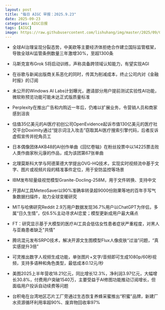 ```yaml
---
layout: post
title: "每日 AIGC 早报：2025.9.23"
date: 2025-09-23
categories: AIGC日报
tags: [AIGC]
image: https://raw.githubusercontent.com/lishuhang/img/master/2025/09/0923-d.webp
---
```


- 全球AI治理呈现分裂态势，中美欧等主要经济体拒绝合作建立国际监管框架，导致全球AI监管条例数量三年激增30%，至超1300条

- 马斯克宣布Grok 5将启动训练，声称具备跨领域认知能力，有望实现AGI

- 在谷歌与新闻出版商关系恶化的同时，传其为削减成本，终止公司内对《金融时报》的订阅

- 未公开的Windows AI Labs计划曝光，邀请部分用户提前测试实验性AI功能，微软称预览功能可能未达正式版质量标准

- Perplexity在推出广告和内购近一年后，仍难以扩展业务，令营销人员和商家感到沮丧

- 估值35亿美元的AI医疗初创公司OpenEvidence起诉市值130亿美元的医疗社交平台Doximity通过“提示词注入攻击”窃取其AI医疗搜索引擎代码，后者反诉虚假宣传并挖角员工

- 日本偶像团体AKB48的AI创作单曲《回忆卷轴》在粉丝投票中以14225票击败人类作曲家秋元康的作品，成为该团第67张单曲

- 北理莫斯科大学与阿德莱德大学提出OVG-HQ技术，实现实时视频流中基于文字、图片或视频片段的精准事件定位，用于安防监控等场景

- IBM发布轻量级视觉模型Granite-Docling-258M，用于文件转换、支持中文

- 开源AI工具MeteoSaver以90%准确率转录超9000份刚果等地的百年手写气象数据扫描件，助力全球变暖研究

- MIT与哈佛研究Reddit 2.9万用户数据发现36.7%用户以ChatGPT为伴侣，多属“日久生情”，仅6.5%主动寻求AI恋爱；模型更新成用户最大痛点

- FT：研究显示基于大模型的医疗AI工具会低估女性患者症状严重程度，对黑人与亚裔患者缺乏"共情"

- 腾讯混元发布SRPO技术，解决开源文生图模型Flux人像皮肤“过油”问题，“真实感提升3倍”

- 可灵推出数字人视频生成功能，单张图片+文字/音频即可生成1080p/60秒视频，支持多语种和角色类型，最低成本0.12元/秒

- 美图2025上半年营收18.21亿元，同比增长12.3%，净利润3.97亿元，大幅增长30.8%，付费用户突破1540万，主要受益于AI修图功能推动订阅增长，但面临用户投诉自动续费等问题

- 台积电在台湾地区芯片工厂旁通过生态恢复养蜂采蜜推出“积蜜”品牌，新建厂水资源循环利用率超90%、废弃物回收率97%